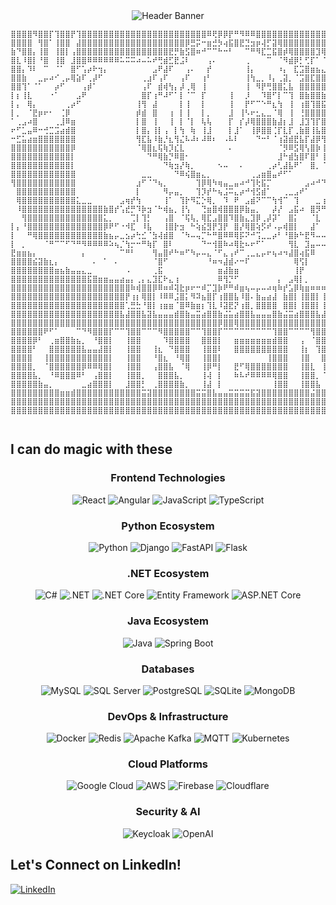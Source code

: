 <div align="center">

<img src="https://capsule-render.vercel.app/api?type=waving&color=gradient&customColorList=6,11,20&height=200&section=header&text=Welcome%2C%20grab%20a%20coffee%20☕&fontSize=36&fontColor=fff&animation=twinkling&fontAlignY=32&desc=&descAlignY=51&descAlign=50" alt="Header Banner">

</div>

```
⣿⣿⣿⣿⠻⣿⣿⡏⢹⣿⣿⡟⢹⣿⣿⣿⣿⣿⣿⣿⣿⣿⣿⣿⣿⣿⣿⣿⣿⣿⣿⣿⣿⣿⣿⣿⠿⢟⡿⡿⡟⠛⠻⠿⠿⣿⣿⣿⣿⣿⣿⣿⣿⣿⣿⣿⣿⣿⣿⣿⣿⣿⣿⣿⣿⣿⣿⣿⣿⣿⣿⣿⣿⡿⣿⣿⣿⡟⢻⣿⣿⣿⣿⣿⣿
⣿⣿⣿⣿⠀⢻⣿⠁⢸⣿⣿⠀⣼⣿⣿⣿⣿⣿⣿⣿⣿⣿⣿⣿⣿⣿⣿⣿⣿⣿⣿⣿⡿⣛⡭⠒⣶⣚⡳⢴⣯⣿⣟⣙⣲⡶⢼⡋⣽⢿⣿⣿⣿⣿⣿⣿⣿⣿⣿⣿⣿⣿⣿⣿⣿⣿⣿⣿⣿⣿⣿⣿⣿⣇⠘⣿⣿⡇⢸⣿⡿⢹⣿⣿⣿
⣷⠙⣿⣿⡄⢸⣿⠀⢸⣿⡇⢠⣿⣿⣿⣿⣿⣿⣿⣿⣿⣿⣿⣿⣿⣿⣿⣿⣿⣟⡛⣷⣫⣿⠶⠚⠉⠉⠓⠒⠃⠀⠀⠉⠛⠻⣏⣉⣯⣿⡾⢿⣿⣿⣿⣿⣹⢿⡿⠿⢿⣿⠉⠭⢿⣿⣿⣿⣿⣿⣿⢿⣿⣿⠀⢿⣿⡇⢸⣿⠇⢸⣿⣿⣿
⣿⣇⠸⣿⡇⠘⣿⠀⢸⣿⠀⣸⣿⣿⠿⠿⠿⠿⠿⠿⠥⠭⠭⠴⠤⠥⠞⢛⣾⣋⣟⣨⠇⠀⠀⠀⢠⠄⠀⠀⠀⠀⠀⢀⠀⠀⠀⠉⠀⠈⠻⣾⡿⡃⢋⡏⠁⠈⠀⠀⠀⠉⠉⠉⠀⠒⠀⠀⠀⠀⠛⠛⠦⠿⡆⠸⣿⡇⢸⣿⠀⣾⣽⠏⣼
⣿⣿⡄⠹⠇⠀⠉⠀⠈⠁⠀⣿⠋⢡⡴⠗⢲⡄⠀⠀⠀⠀⠀⠀⠀⠀⣠⠟⣼⠏⠀⠀⢠⠄⠀⠀⡞⠀⠀⠀⠀⠀⠀⢸⡄⠀⠀⠀⠀⠰⡄⠀⣏⣩⣿⣶⣦⣄⠀⠀⠀⠀⠀⠀⠀⠀⠀⠀⢀⡤⢤⣄⠀⠀⡇⠀⠻⠃⠸⠇⠀⣧⡏⢰⠇
⣿⣿⣷⠀⠀⣀⡤⠴⠊⢀⡤⢿⣵⠏⢀⡼⠋⠀⠀⠀⠀⠀⠀⠀⢀⣰⠏⢠⠏⠀⠀⢠⠏⠀⠀⢰⠃⠀⠀⠀⠀⠀⠀⢸⢳⣀⡀⠸⡄⢀⣽⡀⠈⣩⣿⣏⣿⣿⣤⡄⠀⠀⠀⠀⠀⠀⠀⠀⠀⠙⣆⠈⢳⣄⡇⠀⠤⣄⡀⠀⠀⠙⢦⡏⠀
⣿⣿⢹⠁⠈⠁⠀⠀⡴⠋⠀⠀⠀⢠⡾⠁⠀⠀⠀⠀⠀⠀⠀⠀⢠⠏⠀⣾⢾⢳⡄⡼⢀⢿⠀⢸⠀⠀⠀⠀⠀⠀⠀⢸⠀⠻⡟⢛⣿⣿⣅⣧⠀⣿⣿⣿⣿⣿⢻⣿⠀⠀⠀⠀⠀⠀⠀⠀⠀⠀⠈⢧⠀⠙⠉⠒⣄⠀⠉⠓⠢⠀⢸⠀⠀
⡇⡆⢸⣇⠀⠀⠀⠐⠁⠀⠀⠀⣠⠟⠀⠀⠀⠀⠀⠀⠀⠀⠀⠀⣿⡏⢰⠛⠼⠋⠁⡇⠈⠉⠀⡏⠀⠀⠀⠀⢸⠀⠀⡸⠀⠀⠹⣿⠋⡇⠉⢹⠀⣿⣷⣿⣿⣷⣾⡾⠀⠀⠀⠀⠀⠀⠀⠀⠀⠀⠀⠘⣧⠀⠀⠀⠈⣇⠀⠀⠀⠀⡿⠀⠀
⡇⡄⠀⢿⡄⠀⠀⠀⠀⠀⢀⡴⠋⠀⠀⠀⠀⠀⠀⠀⠀⠀⠀⢸⢻⠀⣼⠀⠀⠀⠀⡇⢸⠀⠀⡇⠀⠀⠀⠀⢸⠀⠀⡟⠋⠉⠑⠛⣆⢳⠀⢸⠀⢰⣿⢹⣿⣯⣻⣧⠀⠀⠀⠀⠀⠀⠀⠀⠀⠀⠀⠀⠈⢧⡀⠀⠀⠈⠀⠀⠀⢰⠇⠀⠀
⡇⡀⠀⠈⣟⡶⠖⠂⠀⢈⡿⠀⠀⠀⠀⠀⠀⠀⠀⠀⠀⠀⠀⡾⣾⠀⣿⠀⠀⢰⠀⡇⢸⠀⠀⡇⡀⠀⠀⠀⣸⠀⢸⠣⠖⣂⣄⣀⠈⢿⠀⢸⠀⢘⣿⣿⣿⣿⡿⠃⠀⠀⠀⠀⠀⠀⠀⠀⠀⠀⠀⠀⠀⠀⢹⣦⠶⠂⠠⣄⣰⠏⠀⠀⠀
⠁⢀⣠⠴⣿⠀⠀⠀⢀⣸⠿⣶⠀⠀⠀⠀⠀⠀⠀⠀⠀⠀⠀⡇⣿⠀⢸⠀⠀⢸⠀⡇⠈⡇⠀⢧⢧⠀⠀⠀⡏⠀⡎⡼⢿⣿⣿⣿⣷⣼⡆⣸⠀⣸⣹⢹⡏⣿⡀⠀⠀⠀⠀⠀⠀⠀⠀⠀⠀⠀⠀⠀⠀⢸⠿⣿⡀⠀⠀⠀⣿⣀⠀⠀⠀
⠖⠋⣁⣤⠿⠒⢚⣉⣩⣴⣾⣿⠀⠀⠀⠀⠀⠀⠀⠀⠀⠀⠀⡇⣿⡄⢸⡇⢠⠀⡇⢳⠀⢷⠀⢸⣸⠀⠀⠀⡇⣸⠁⠀⢸⡿⣿⣿⢈⡏⣇⡏⢀⣷⣿⢸⣧⣿⡇⠀⠀⠀⠀⠀⠀⠀⠀⠀⠀⠀⠀⠀⠀⣾⣷⣦⣭⣙⠒⢤⣇⠉⠓⢦⣀
⠒⣋⣥⣴⣶⣿⣿⣿⣿⣿⣿⣿⠀⠀⠀⠀⠀⠀⠀⠀⠀⠀⠀⢻⣏⣧⠸⣷⡘⣆⢻⣌⠧⠼⠆⠼⠿⠆⠀⠠⠧⠇⠀⠀⠀⠙⠒⠃⠈⢰⣽⣾⣟⣧⡏⣼⡿⢻⣇⠀⠀⠀⠀⠀⠀⠀⠀⠀⠀⠀⠀⠀⠀⣿⣿⣿⣿⣿⣿⣶⣬⣙⠲⢤⡈
⣿⣿⣿⣿⣿⣿⣿⣿⣿⣿⣿⡿⠀⠀⠀⠀⠀⠀⠀⠀⠀⠀⠀⠈⢿⣿⣆⢯⢷⡹⣎⣇⠀⠀⠀⠀⠀⠀⠀⠀⠄⠀⠀⠀⠀⠀⠀⠀⠀⠈⡻⠿⣫⢿⢣⣿⡷⢸⢿⠀⠀⠀⠀⠀⠀⠀⠀⠀⠀⠀⠀⠀⠀⣿⣿⣿⣿⣿⣿⣿⣿⣿⣷⣦⣍
⣿⣿⣿⣿⣿⣿⣿⣿⣿⣿⣿⡇⠀⠀⠀⠀⠀⠀⠀⠀⠀⠀⠀⠀⠀⠙⠛⢿⣷⡙⠿⣿⠂⠀⠀⠀⠀⠀⠀⠀⠀⠀⠀⠀⠀⠀⠀⠀⠀⣸⠓⣾⣳⣿⠏⣿⠃⢸⣿⠀⠀⠀⠀⠀⠀⠀⠀⠀⠀⠀⠀⠀⠀⣿⣿⣿⣿⣿⣿⣿⣿⣿⣿⣿⣿
⣿⣿⣿⣿⣿⣿⣿⣿⣿⣿⣿⡇⠀⠀⠀⠀⠀⠀⠀⠀⠀⠀⠀⠀⠀⠀⠀⠀⠙⢷⣲⡜⢷⡀⠀⠀⠀⠀⠢⠤⠀⠀⠄⠀⠀⠀⠀⢀⡴⢃⣼⣧⠟⠁⠀⣿⡀⠈⠟⠀⠀⠀⠀⠀⠀⠀⠀⠀⠀⠀⠀⠀⠀⣿⣿⣿⣿⣿⣿⣿⣿⣿⣿⣿⣿
⣿⣿⣿⣿⣿⣿⣿⣿⣿⣿⣿⣿⠀⠀⠀⠀⠀⠀⠀⠀⠀⠀⠀⠀⣀⣀⠀⠀⠀⠀⠙⠿⢮⣿⣶⣄⡀⠀⠀⠀⠀⠀⠀⠀⢀⣠⣶⣿⣤⠞⠋⠁⠀⠀⠀⠀⠀⠀⠀⠀⠀⠀⠀⠀⠀⠀⠀⠀⠀⠀⠀⠀⢀⣿⣿⣿⣿⣿⣿⣿⣿⣿⣿⣿⡟
⢻⣿⣿⣿⣿⣿⣿⣿⣿⣿⣿⣿⠀⠀⠀⠀⠀⠀⠀⠀⠀⠀⠀⣰⠋⠈⠙⢦⡀⠀⠀⠀⠀⠀⢹⡿⢿⠳⢶⣤⣀⣤⠴⠚⢹⢗⣯⡉⠀⠀⠀⠀⠀⠀⣠⠴⠚⠙⣇⠀⠀⠀⠀⠀⠀⠀⠀⠀⠀⠀⠀⠀⢸⣿⣿⣿⣿⣿⣿⣿⣿⣿⣿⡟⠀
⠀⣿⣿⣿⣿⣿⣿⣿⣿⣿⣿⣿⠀⠀⠀⠀⠀⠀⠀⠀⠀⠀⠀⡇⠀⠀⠀⠀⠻⡤⣤⡀⠀⠀⢹⡹⡞⠓⢦⣨⠭⣄⡴⠚⢺⣫⣾⠁⠀⠀⢀⣀⣠⠞⠁⠀⠀⠀⡿⠀⠀⠀⠀⠀⠀⠀⠀⠀⠀⠀⠀⠀⢸⣿⣿⣿⣿⣿⣿⣿⣿⣿⣿⠁⠀
⠀⢿⣿⣿⣿⣿⣿⣿⣿⣿⣿⣿⣅⣀⣀⠀⠀⠀⠀⠀⣠⢶⡞⢳⠀⠀⠀⠀⢸⠁⠀⢹⡗⠻⣍⡑⢿⡀⠀⠹⠀⠟⠀⣠⣾⠝⠉⠉⢳⢺⠉⠀⢹⠀⠀⠀⣀⢰⠃⡦⣄⠀⠀⠀⠀⠀⠀⠀⠀⠀⠀⠀⢸⣿⣿⣿⣿⣿⣿⣿⣿⣿⡿⠀⠀
⠀⠸⣿⣿⣿⣿⣿⣿⣿⣿⣿⣿⣿⣿⣿⣿⣿⣷⣿⡞⢡⣞⡛⠹⡷⣲⠈⠓⢾⣦⡀⢸⢣⠀⠀⢙⣶⣿⢾⣿⣿⣿⡿⣷⣤⡀⠀⠀⡼⡜⠀⣠⣯⠴⠀⣿⡻⠛⠦⠿⣌⠳⠤⢤⣤⣤⣤⣤⣤⣤⣤⣾⣿⣿⣿⣿⣿⣿⣿⣿⣿⣿⠇⠀⠀
⠀⠀⢻⣿⣿⣿⣿⣿⣿⣿⣿⣿⣿⣿⣿⣿⣿⣅⡀⠀⠀⠀⢉⡇⢹⡃⠀⠀⢠⣿⠀⠈⢯⢧⡀⢿⣏⣠⣿⣿⠹⣿⣷⣄⣹⡿⢀⡼⡽⠁⠀⣿⡅⠀⠀⠈⣇⠀⣖⠚⠉⠁⠙⠛⢻⣿⣿⣿⣿⣿⣿⣿⣿⣿⣿⣿⣿⣿⣿⣿⣿⡟⠀⠀⠀
⡇⡄⠘⣿⣿⣿⣿⣿⣿⣿⣿⣿⣿⣿⣿⣿⣿⡿⠟⠋⠐⠺⣏⠀⠸⣧⠀⠀⢸⣿⡗⣲⠀⠓⢵⣮⣻⡟⣹⡟⠀⣿⡜⢿⣿⢵⡫⠞⠠⡤⢾⣿⡇⠀⠀⣼⠁⠀⠈⣳⠖⠀⢦⣶⣿⣿⣿⣿⣿⣿⣿⣿⣿⣿⣿⣿⣿⣿⣿⣿⣿⠀⠀⠀⠀
⡇⠀⠀⠛⢿⣿⣿⣿⣿⣿⣿⣿⣿⣿⣿⣿⣿⣷⣦⡤⣀⣢⡴⢓⣊⠈⣳⢼⣾⣿⠀⠈⠳⠤⢤⡉⠓⠛⣿⠿⠿⢿⡯⠝⠚⢩⣀⣀⡴⠃⠘⣿⡷⠓⣟⠻⠤⠤⣏⣁⣀⣠⡤⣬⣿⣿⣿⣿⣿⣿⣿⣿⣿⣿⣿⣿⣿⣿⣿⣿⠏⠀⠀⠀⠀
⡇⠀⡀⠀⠀⠀⠈⠛⠉⠉⠋⠙⠛⠻⠿⠿⠿⠿⠵⢦⡈⢳⡒⠒⠛⢷⡏⠀⣿⠇⠀⠀⠀⠀⠀⠙⠒⢺⣿⠷⠴⢿⣗⠦⠖⠋⠁⠀⠀⠀⠀⢻⣇⠀⣹⣤⠤⠤⠤⣽⠋⢁⣝⣿⣿⣿⣿⣿⣿⣿⣿⣿⣿⣿⣿⠿⠿⠿⠛⠁⠀⠀⠀⠀⠀
⣟⣶⣶⣦⡄⠀⠀⠀⠀⠀⠀⠀⠀⡄⠀⠀⠀⠀⠀⠀⠉⠛⠃⠀⠀⠀⢻⣤⣿⠞⠓⠶⠋⠳⡤⠤⣄⠈⠋⣄⢠⠞⠉⢀⣀⣄⡤⠖⢦⠴⠲⣼⣿⢴⣯⠿⠀⠀⠸⠥⠞⠋⠀⠈⠉⠉⠉⠀⠀⠀⠀⠀⠀⠀⠀⠀⠀⠀⠀⠀⠀⠀⠀⠀⠀
⣿⣿⣿⣿⣮⣽⣷⣆⡄⠀⠀⠀⠀⠀⠀⠄⠀⠁⠀⠄⠀⠀⠀⠀⠀⠀⠈⣿⠋⠀⠀⠀⠀⠀⠀⠀⠘⠶⠲⣼⣾⠔⠒⠏⠀⠀⠀⠀⠀⠀⠀⠀⢿⢫⡇⠀⠀⠀⠀⠀⠀⠀⠀⠀⠀⠀⠀⠀⠀⠀⠀⠀⠀⠒⠀⠀⠀⠀⠀⠀⠀⠀⠀⠀⠀
⣿⣿⣿⣿⣿⣿⣿⣿⣶⣦⣷⣤⣤⣄⣀⠀⠀⠀⠀⠀⠀⠠⠀⠀⠀⠀⢀⣯⠀⠀⠀⠀⠀⠀⠀⠀⠀⠀⣶⣼⣷⣶⠀⠀⠀⠀⠀⠀⠀⠀⠀⠀⢸⡟⠀⠀⠀⠀⠀⠀⠀⠀⠀⠀⠀⠀⠀⠂⠀⠀⠀⠀⠀⠀⠀⢀⠀⣀⣀⣀⣠⣤⣴⣶⣷
⣿⣿⣿⣿⣿⣿⣿⣿⣿⣿⣿⣿⣿⣿⣯⣿⣶⣶⣤⣤⣴⣤⡄⢀⡄⣄⣹⣏⠗⣄⢰⠀⠀⠀⠀⠀⠀⠀⠿⢻⡙⠋⠀⠀⠀⠀⠀⠀⠀⡄⠀⣠⢿⡇⡀⠀⠀⠀⠀⠀⠀⠀⠀⠀⠀⠀⠀⠀⠀⠀⣀⣀⣤⣶⣦⣴⣦⣽⣯⣿⣿⣿⣿⣿⣿
⣿⣿⣿⣿⣿⣿⣿⣿⣿⣿⣿⣿⣿⣿⣿⣿⣿⣿⣿⣿⣿⣿⠷⢾⣿⣿⡿⠿⠶⠾⢽⣗⡶⠖⠒⠾⡉⣹⡷⠟⠛⠾⣶⢦⠤⡤⠤⠴⢶⠷⡞⣡⡿⢷⣶⠶⠶⠶⠶⣶⡶⠶⠶⠶⣦⣦⣶⣶⣿⣿⣿⣾⣿⣿⣿⣿⣿⣿⣿⣿⣿⣿⣿⣿⣿
⣿⣿⣿⣿⣿⣿⣿⣿⣿⣿⣿⣿⣿⣿⣿⣿⣿⣿⣿⣿⣿⡟⢰⡆⢿⣿⡇⠸⠿⠿⣨⣿⡅⠻⠽⣦⣿⡏⢰⣿⣿⣧⠸⣿⠄⣷⣤⣴⣼⠀⣷⣿⡇⢸⣿⣿⡇⢸⣿⣿⡇⠿⠿⠿⣿⣿⣿⣿⣿⣿⣿⣿⣿⣿⣿⣿⣿⣿⣿⣿⣿⣿⣿⣿⣿
⣿⣿⣿⣿⣿⣿⣿⣿⣿⣿⣿⣿⣿⣿⣿⣿⣿⣿⣿⣿⣿⢁⣛⣓⠘⣿⡇⢰⣶⣶⠈⣿⠿⣷⣶⡆⢹⣇⠸⣽⣟⡝⢰⣿⡀⣿⣿⣿⣿⠀⣿⣿⡇⢸⣿⣿⡇⢸⣿⣿⡇⣶⣶⣶⣿⣿⣿⣿⣿⣿⣿⣿⣿⣿⣿⣿⣿⣿⣿⣿⣿⣿⣿⣿⣿
⣿⣿⣿⣿⣿⣿⣿⣿⣿⣿⣿⣿⣿⣿⣿⣿⣿⣿⣿⣿⣧⣼⣿⣿⣧⣽⣧⣤⣤⣤⣾⣿⣷⣤⣭⣴⣿⣿⣷⣬⣥⣴⣿⣿⣧⣤⣤⣤⣿⣷⣬⣭⣴⣿⣿⣿⣧⣼⣿⣿⣧⣤⣤⣤⣽⣿⣿⣿⣿⣿⣿⣿⣿⣿⣿⣿⣿⣿⣿⣿⣿⣿⣿⣿⣿
⣿⣿⣿⣿⣿⣿⣿⣿⣿⣿⣿⣿⣿⣿⣿⣿⣿⣿⣿⣿⣿⣿⣿⣿⣿⣿⣿⣿⣿⣿⣿⣿⣿⣿⣿⣿⣿⣿⡿⣿⣿⢿⣿⣿⣿⣿⣿⣿⣿⣿⣿⣿⣿⣿⣿⣿⣿⣿⣿⣿⣿⣿⣿⣿⣿⣿⣿⣿⣿⣿⣿⣿⣿⣿⣿⣿⣿⣿⣿⣿⣿⣿⣿⣿⣿
⣿⣿⣿⣿⣿⣿⠟⠋⠁⠀⠀⠀⠉⠙⠻⣿⣿⣿⡏⠉⠉⢹⣿⣿⠉⠉⠉⠻⣿⣿⣿⣿⣿⠉⠉⢹⣿⣿⡏⠉⠉⠉⠉⠉⠉⠉⠉⠉⢹⣿⣿⠉⠉⠉⠉⢻⣿⣿⣿⣿⡏⠉⠉⠉⠉⣿⣿⣿⣿⣿⣿⡿⠉⠉⠉⢻⣿⣿⣿⣿⣿⣿⣿⣿⣿
⣿⣿⣿⣿⡿⠃⠀⢀⣶⣿⣿⣷⣦⡀⠀⠘⣿⣿⡇⠀⠀⢸⣿⣿⠀⠀⠀⠀⠹⣿⣿⣿⣿⠀⠀⣿⣿⣿⡇⠀⠀⣶⣶⣶⣶⣶⣶⣶⣾⣿⣿⠀⠀⢠⠀⠈⣿⣿⣿⣿⠁⠀⡄⠀⠀⣿⣿⣿⣿⣿⣿⠃⠀⣰⠀⠀⢿⣿⣿⣿⣿⣿⣿⣿⣿
⣿⣿⣿⣿⠃⠀⠀⣿⣿⣿⣿⣿⣿⣧⣤⣤⣼⣿⡇⠀⠀⢸⣿⣿⠀⠀⢸⣆⠀⠙⣿⣿⣿⠀⠀⢸⣿⣿⠇⠀⠀⣿⣿⣿⣿⣿⣿⣿⣿⣿⣿⠀⠀⢸⡆⠀⢹⣿⣿⡏⠀⢰⡇⠀⠀⣿⣿⣿⣿⣿⠇⠀⢠⣿⡆⠀⠘⣿⣿⣿⣿⣿⣿⣿⣿
⣿⣿⣿⣿⠀⠀⢸⣿⣿⣿⣿⣿⣿⣿⣿⣿⣿⣿⡇⠀⠀⢸⣿⣿⠀⠀⠘⣿⣆⠀⠘⢿⣿⠀⠀⢸⣿⣿⡇⠀⠀⠀⠀⠀⠀⠀⠀⢸⣿⣿⣿⠀⠀⢸⣿⠀⠀⣿⣿⠁⠀⣾⡇⠀⠀⣿⣿⣿⣿⡟⠀⠀⣼⣿⣷⠀⠀⠹⣿⣿⣿⣿⣿⣿⣿
⣿⣿⣿⣿⡀⠀⠈⣿⣿⣿⣿⣿⣿⡿⠿⠿⢿⣿⡇⠀⠀⢸⣿⣿⠀⠀⢠⣿⣿⣧⠀⠈⢿⠀⠀⢸⡿⠛⡇⠀⠀⣟⠋⢿⣿⣿⣿⣿⣿⣿⣿⠀⠀⢸⣿⣇⠀⢸⡟⠀⢰⣿⡇⠀⠀⣿⣿⣿⣿⠁⠀⠐⠛⠛⠛⠃⠀⠀⢿⣿⣿⣿⣿⣿⣿
⣿⣿⣿⣿⣧⡀⠀⠘⠿⣿⣿⣿⠿⠃⠀⢠⣿⣿⡇⠀⠀⢸⣿⣿⡀⠀⠀⣿⣿⣿⣧⡀⠀⠀⠀⢸⢼⠀⡇⠀⠀⠷⠧⠞⠿⠿⠿⠿⢿⣿⣿⠀⠀⢸⣿⣿⡀⠈⠁⠀⣾⣿⡇⠀⠀⣿⣿⣿⠇⠀⢀⣄⣀⣀⣀⣀⡀⠀⠈⣿⣿⣿⣿⣿⣿
⣿⣿⣿⣿⣿⣷⣤⡀⠀⠀⠀⠀⠀⣀⣴⣿⣿⣿⡇⠀⠀⣸⣿⣿⡃⠀⢀⣿⣿⣿⣿⣷⡀⠀⠀⢸⣼⠀⡇⠀⠀⠀⠀⠀⠀⠀⠀⠀⢸⣿⣿⠀⠀⢸⣿⣿⣧⠀⠀⢰⣿⣿⡇⠀⠀⣿⣿⡏⠀⠀⣸⣿⣿⣿⣿⣿⣧⠀⠀⠸⣿⣿⣿⣿⣿
⣿⣿⣿⣿⣿⣿⣿⣿⣿⣶⣶⣾⣿⣿⣿⣿⣿⣿⣿⣿⣿⣿⣿⣿⣭⣽⣿⣿⣿⣿⣿⣿⣿⣿⣭⣭⣿⣧⣤⣤⣭⣭⣭⣭⣯⣽⣿⣿⣿⣿⣿⣿⣿⣿⣿⣬⣿⣿⣿⣿⣿⣿⣿⣿⣿⣿⣿⣿⣿⣿⣿⣿⣿⣿⣿⣿⣿⣿⣿⣿⣿⣿⣿⣿⣿
⣿⣿⣿⣿⣿⣿⣿⣿⣿⣿⣿⣿⣿⣿⣿⣿⣿⣿⣿⣿⣿⣿⣿⣿⣿⣿⣿⣿⣿⣿⣿⣿⣿⣿⣿⣿⣿⣿⣿⣿⣿⣿⣿⣿⣿⣿⣿⣿⣿⣿⣿⣿⣿⣿⣿⣿⣿⣿⣿⣿⣿⣿⣿⣿⣿⣿⣿⣿⣿⣿⣿⣿⣿⣿⣿⣿⣿⣿⣿⣿⣿⣿⣿⣿⣿
⣿⣿⣿⣿⣿⣿⣿⣿⣿⣿⣿⣿⣿⣿⣿⣿⣿⣿⣿⣿⣿⣿⣿⣿⣿⣿⣿⣿⣿⣿⣿⣿⣿⣿⣿⣿⣿⣿⣿⣿⣿⣿⣿⣿⣿⣿⣿⣿⣿⣿⣿⣿⣿⣿⣿⣿⣿⣿⣿⣿⣿⣿⣿⣿⣿⣿⣿⣿⣿⣿⣿⣿⣿⣿⣿⣿⣿⣿⣿⣿⣿⣿⣿⣿⣿⠀⠀⠀⠀⠀⠀⠀⠀⠀⠀⠀⠀⠀⠀⠀⠀⠀⠀⠀⠀⠀⠀⠀⠀⠀⠀⠀⠀⠀⠀⠀⠀⠀⠀⠀⠀⠀⠀⠀⠀⠀⠀⠀⠀⠀⠀⠀⠀⠀⠀⠀⠀⠀⠀⠀⠀⠀⠀⠀⠀⠀⠀⠀⠀⠀
⠀⠀⠀⠀⠀⠀⠀⠀⠀⠀⠀⠀⠀⠀⠀⠀⠀⠀⠀⠀⠀⠀⠀⠀⠀⠀⠀⠀⠀⠀⠀⠀⠀⠀⠀⠀⠀⠀⠀⠀⠀⠀⠀⠀⠀⠀⠀⠀⠀⠀⠀⠀⠀⠀⠀⠀⠀⠀⠀⠀⠀⠀⠀⠀⠀⠀⠀⠀⠀⠀⠀⠀⠀⠀⠀⠀⠀⠀⠀⠀⠀⠀⠀⠀⠀⠀
```

## I can do magic with these

<div align="center">

### Frontend Technologies
![React](https://img.shields.io/badge/React-20232A?style=for-the-badge&logo=react&logoColor=61DAFB)
![Angular](https://img.shields.io/badge/Angular-DD0031?style=for-the-badge&logo=angular&logoColor=white)
![JavaScript](https://img.shields.io/badge/JavaScript-F7DF1E?style=for-the-badge&logo=javascript&logoColor=black)
![TypeScript](https://img.shields.io/badge/TypeScript-007ACC?style=for-the-badge&logo=typescript&logoColor=white)

### Python Ecosystem
![Python](https://img.shields.io/badge/Python-3776AB?style=for-the-badge&logo=python&logoColor=white)
![Django](https://img.shields.io/badge/Django-092E20?style=for-the-badge&logo=django&logoColor=white)
![FastAPI](https://img.shields.io/badge/FastAPI-005571?style=for-the-badge&logo=fastapi&logoColor=white)
![Flask](https://img.shields.io/badge/Flask-000000?style=for-the-badge&logo=flask&logoColor=white)

### .NET Ecosystem
![C#](https://img.shields.io/badge/C%23-239120?style=for-the-badge&logo=c-sharp&logoColor=white)
![.NET](https://img.shields.io/badge/.NET-5C2D91?style=for-the-badge&logo=.net&logoColor=white)
![.NET Core](https://img.shields.io/badge/.NET%20Core-512BD4?style=for-the-badge&logo=.net&logoColor=white)
![Entity Framework](https://img.shields.io/badge/Entity%20Framework-512BD4?style=for-the-badge&logo=entity-framework&logoColor=white)
![ASP.NET Core](https://img.shields.io/badge/ASP.NET%20Core-512BD4?style=for-the-badge&logo=.net&logoColor=white)

### Java Ecosystem
![Java](https://img.shields.io/badge/Java-ED8B00?style=for-the-badge&logo=java&logoColor=white)
![Spring Boot](https://img.shields.io/badge/Spring%20Boot-6DB33F?style=for-the-badge&logo=spring-boot&logoColor=white)

### Databases
![MySQL](https://img.shields.io/badge/MySQL-00000F?style=for-the-badge&logo=mysql&logoColor=white)
![SQL Server](https://img.shields.io/badge/SQL%20Server-CC2927?style=for-the-badge&logo=microsoft-sql-server&logoColor=white)
![PostgreSQL](https://img.shields.io/badge/PostgreSQL-316192?style=for-the-badge&logo=postgresql&logoColor=white)
![SQLite](https://img.shields.io/badge/SQLite-07405E?style=for-the-badge&logo=sqlite&logoColor=white)
![MongoDB](https://img.shields.io/badge/MongoDB-4EA94B?style=for-the-badge&logo=mongodb&logoColor=white)

### DevOps & Infrastructure
![Docker](https://img.shields.io/badge/Docker-2496ED?style=for-the-badge&logo=docker&logoColor=white)
![Redis](https://img.shields.io/badge/Redis-DC382D?style=for-the-badge&logo=redis&logoColor=white)
![Apache Kafka](https://img.shields.io/badge/Apache%20Kafka-231F20?style=for-the-badge&logo=apache-kafka&logoColor=white)
![MQTT](https://img.shields.io/badge/MQTT-3C5280?style=for-the-badge&logo=mqtt&logoColor=white)
![Kubernetes](https://img.shields.io/badge/Kubernetes-326CE5?style=for-the-badge&logo=kubernetes&logoColor=white)

### Cloud Platforms
![Google Cloud](https://img.shields.io/badge/Google%20Cloud-4285F4?style=for-the-badge&logo=google-cloud&logoColor=white)
![AWS](https://img.shields.io/badge/Amazon_AWS-232F3E?style=for-the-badge&logo=amazon-aws&logoColor=white)
![Firebase](https://img.shields.io/badge/Firebase-039BE5?style=for-the-badge&logo=firebase&logoColor=white)
![Cloudflare](https://img.shields.io/badge/Cloudflare-F38020?style=for-the-badge&logo=cloudflare&logoColor=white)

### Security & AI
![Keycloak](https://img.shields.io/badge/Keycloak-009639?style=for-the-badge&logo=keycloak&logoColor=white)
![OpenAI](https://img.shields.io/badge/OpenAI-412991?style=for-the-badge&logo=openai&logoColor=white)

</div>

## Let's Connect on LinkedIn!
[![LinkedIn](https://img.shields.io/badge/LinkedIn-0077B5?style=for-the-badge&logo=linkedin&logoColor=white)](https://www.linkedin.com/in/alejandrojosedeoliveirabarrancos/)

</div>